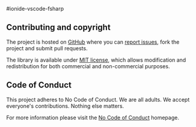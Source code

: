 #ionide-vscode-fsharp

## Contributing and copyright

The project is hosted on [GitHub](https://github.com/ionide/ionide-fsharp) where you can [report issues](https://github.com/ionide/ionide-fsharp/issues), fork
the project and submit pull requests.

The library is available under [MIT license](https://github.com/ionide/ionide-fsharp/blob/master/LICENSE.md), which allows modification and
redistribution for both commercial and non-commercial purposes.

## Code of Conduct

This project adheres to No Code of Conduct. We are all adults. We accept everyone's contributions. Nothing else matters.

For more information please visit the [No Code of Conduct](https://github.com/domgetter/NCoC) homepage.
